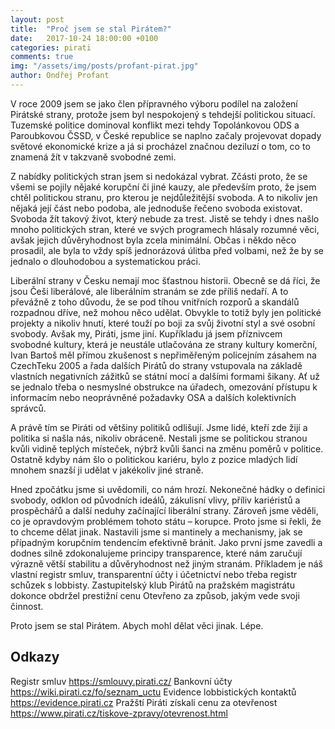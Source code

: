 ```yaml
---
layout: post
title:  "Proč jsem se stal Pirátem?"
date:   2017-10-24 18:00:00 +0100
categories: pirati
comments: true
img: "/assets/img/posts/profant-pirat.jpg"
author: Ondřej Profant
---
```

V roce 2009 jsem se jako člen přípravného výboru podílel na založení Pirátské strany, protože jsem byl nespokojený s tehdejší politickou situací. Tuzemské politice dominoval konflikt mezi tehdy Topolánkovou ODS a Paroubkovou ČSSD, v České republice se naplno začaly projevovat dopady světové ekonomické krize a já si procházel značnou deziluzí o tom, co to znamená žít v takzvaně svobodné zemi.

Z nabídky politických stran jsem si nedokázal vybrat. Zčásti proto, že se všemi se pojily nějaké korupční či jiné kauzy, ale především proto, že jsem chtěl politickou stranu, pro kterou je nejdůležitější svoboda. A to nikoliv jen nějaká její část nebo podoba, ale jednoduše řečeno svoboda existovat. Svoboda žít takový život, který nebude za trest. Jistě se tehdy i dnes našlo mnoho politických stran, které ve svých programech hlásaly rozumné věci, avšak jejich důvěryhodnost byla zcela minimální. Občas i někdo něco prosadil, ale byla to vždy spíš jednorázová úlitba před volbami, než že by se jednalo o dlouhodobou a systematickou práci.

Liberální strany v Česku nemají moc šťastnou historii. Obecně se dá říci, že jsou Češi liberálové, ale liberálním stranám se zde příliš nedaří. A to převážně z toho důvodu, že se pod tíhou vnitřních rozporů a skandálů rozpadnou dříve, než mohou něco udělat. Obvykle to totiž byly jen politické projekty a nikoliv hnutí, které touží po boji za svůj životní styl a své osobní svobody. Avšak my, Piráti, jsme jiní. Kupříkladu já jsem příznivcem svobodné kultury, která je neustále utlačována ze strany kultury komerční, Ivan Bartoš měl přímou zkušenost s nepřiměřeným policejním zásahem na CzechTeku 2005 a řada dalších Pirátů do strany vstupovala na základě vlastních negativních zážitků se státní mocí a dalšími formami šikany. Ať už se jednalo třeba o nesmyslné obstrukce na úřadech, omezování přístupu k informacím nebo neoprávněné požadavky OSA a dalších kolektivních správců.

A právě tím se Piráti od většiny politiků odlišují. Jsme lidé, kteří zde žijí a politika si našla nás, nikoliv obráceně. Nestali jsme se politickou stranou kvůli vidině teplých místeček, nýbrž kvůli šanci na změnu poměrů v politice. Ostatně kdyby nám šlo o politickou kariéru, bylo z pozice mladých lidí mnohem snazší ji udělat v jakékoliv jiné straně.

Hned zpočátku jsme si uvědomili, co nám hrozí. Nekonečné hádky o definici svobody, odklon od původních ideálů, zákulisní vlivy, příliv kariéristů a prospěchářů a další neduhy začínající liberální strany. Zároveň jsme věděli, co je opravdovým problémem tohoto státu – korupce. Proto jsme si řekli, že to chceme dělat jinak. Nastavili jsme si mantinely a mechanismy, jak se případným korupčním tendencím efektivně bránit. Jako první jsme zavedli a dodnes silně zdokonalujeme principy transparence, které nám zaručují výrazně větší stabilitu a důvěryhodnost než jiným stranám. Příkladem je náš vlastní registr smluv, transparentní účty i účetnictví nebo třeba registr schůzek s lobbisty. Zastupitelský klub Pirátů na pražském magistrátu dokonce obdržel prestižní cenu Otevřeno za způsob, jakým vede svoji činnost.

Proto jsem se stal Pirátem. Abych mohl dělat věci jinak. Lépe.

## Odkazy

Registr smluv https://smlouvy.pirati.cz/
Bankovní účty https://wiki.pirati.cz/fo/seznam_uctu
Evidence lobbistických kontaktů https://evidence.pirati.cz
Pražští Piráti získali cenu za otevřenost https://www.pirati.cz/tiskove-zpravy/otevrenost.html
